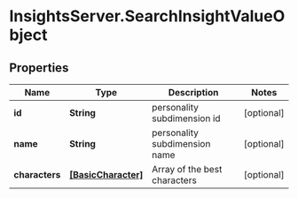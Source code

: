 # InsightsServer.SearchInsightValueObject

## Properties
Name | Type | Description | Notes
------------ | ------------- | ------------- | -------------
**id** | **String** | personality subdimension id | [optional] 
**name** | **String** | personality subdimension name | [optional] 
**characters** | [**[BasicCharacter]**](BasicCharacter.md) | Array of the best characters | [optional] 


